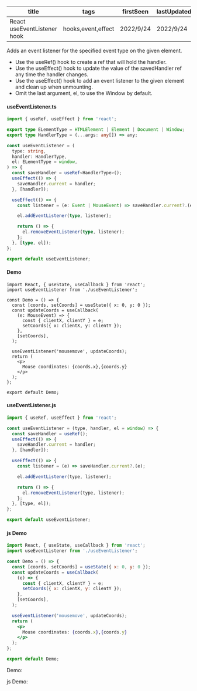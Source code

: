 | title                       | tags               | firstSeen | lastUpdated |
| --------------------------- | ------------------ | --------- | ----------- |
| React useEventListener hook | hooks,event,effect | 2022/9/24 | 2022/9/24   |

Adds an event listener for the specified event type on the given element.

- Use the useRef() hook to create a ref that will hold the handler.
- Use the useEffect() hook to update the value of the savedHandler ref any time the handler changes.
- Use the useEffect() hook to add an event listener to the given element and clean up when unmounting.
- Omit the last argument, el, to use the Window by default.

#### useEventListener.ts

```ts
import { useRef, useEffect } from 'react';

export type ELementType = HTMLElement | Element | Document | Window;
export type HandlerType = (...args: any[]) => any;

const useEventListener = (
  type: string,
  handler: HandlerType,
  el: ELementType = window,
) => {
  const saveHandler = useRef<HandlerType>();
  useEffect(() => {
    saveHandler.current = handler;
  }, [handler]);

  useEffect(() => {
    const listener = (e: Event | MouseEvent) => saveHandler.current?.(e);

    el.addEventListener(type, listener);

    return () => {
      el.removeEventListener(type, listener);
    };
  }, [type, el]);
};

export default useEventListener;
```

#### Demo

```tsx | pure
import React, { useState, useCallback } from 'react';
import useEventListener from './useEventListener';

const Demo = () => {
  const [coords, setCoords] = useState({ x: 0, y: 0 });
  const updateCoords = useCallback(
    (e: MouseEvent) => {
      const { clientX, clientY } = e;
      setCoords({ x: clientX, y: clientY });
    },
    [setCoords],
  );

  useEventListener('mousemove', updateCoords);
  return (
    <p>
      Mouse coordinates: {coords.x},{coords.y}
    </p>
  );
};

export default Demo;
```

#### useEventListener.js

```js
import { useRef, useEffect } from 'react';

const useEventListener = (type, handler, el = window) => {
  const saveHandler = useRef();
  useEffect(() => {
    saveHandler.current = handler;
  }, [handler]);

  useEffect(() => {
    const listener = (e) => saveHandler.current?.(e);

    el.addEventListener(type, listener);

    return () => {
      el.removeEventListener(type, listener);
    };
  }, [type, el]);
};

export default useEventListener;
```

#### js Demo

```jsx | pure
import React, { useState, useCallback } from 'react';
import useEventListener from './useEventListener';

const Demo = () => {
  const [coords, setCoords] = useState({ x: 0, y: 0 });
  const updateCoords = useCallback(
    (e) => {
      const { clientX, clientY } = e;
      setCoords({ x: clientX, y: clientY });
    },
    [setCoords],
  );

  useEventListener('mousemove', updateCoords);
  return (
    <p>
      Mouse coordinates: {coords.x},{coords.y}
    </p>
  );
};

export default Demo;
```

Demo:

<code src="./Demo.tsx"></code>

js Demo:

<code src="./js/Demo.jsx"></code>
